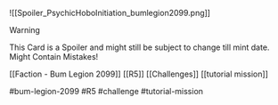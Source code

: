 ![[Spoiler_PsychicHoboInitiation_bumlegion2099.png]]


> [!warning] 
> This Card is a Spoiler and might still be subject to change till mint date. 
> Might Contain Mistakes!


[[Faction - Bum Legion 2099]]
[[R5]]
[[Challenges]]
[[tutorial mission]]

#bum-legion-2099 #R5 #challenge #tutorial-mission 